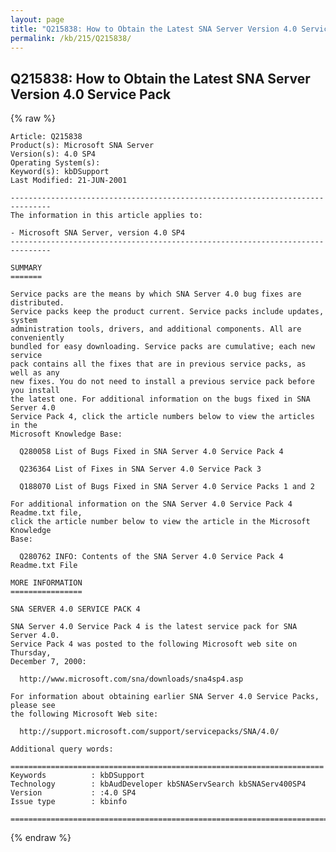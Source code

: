 ```yaml
---
layout: page
title: "Q215838: How to Obtain the Latest SNA Server Version 4.0 Service Pack"
permalink: /kb/215/Q215838/
---
```


## Q215838: How to Obtain the Latest SNA Server Version 4.0 Service Pack

{% raw %}

	Article: Q215838
	Product(s): Microsoft SNA Server
	Version(s): 4.0 SP4
	Operating System(s): 
	Keyword(s): kbDSupport
	Last Modified: 21-JUN-2001
	
	-------------------------------------------------------------------------------
	The information in this article applies to:
	
	- Microsoft SNA Server, version 4.0 SP4 
	-------------------------------------------------------------------------------
	
	SUMMARY
	=======
	
	Service packs are the means by which SNA Server 4.0 bug fixes are distributed.
	Service packs keep the product current. Service packs include updates, system
	administration tools, drivers, and additional components. All are conveniently
	bundled for easy downloading. Service packs are cumulative; each new service
	pack contains all the fixes that are in previous service packs, as well as any
	new fixes. You do not need to install a previous service pack before you install
	the latest one. For additional information on the bugs fixed in SNA Server 4.0
	Service Pack 4, click the article numbers below to view the articles in the
	Microsoft Knowledge Base:
	
	  Q280058 List of Bugs Fixed in SNA Server 4.0 Service Pack 4
	
	  Q236364 List of Fixes in SNA Server 4.0 Service Pack 3
	
	  Q188070 List of Bugs Fixed in SNA Server 4.0 Service Packs 1 and 2
	
	For additional information on the SNA Server 4.0 Service Pack 4 Readme.txt file,
	click the article number below to view the article in the Microsoft Knowledge
	Base:
	
	  Q280762 INFO: Contents of the SNA Server 4.0 Service Pack 4 Readme.txt File
	
	MORE INFORMATION
	================
	
	SNA SERVER 4.0 SERVICE PACK 4
	
	SNA Server 4.0 Service Pack 4 is the latest service pack for SNA Server 4.0.
	Service Pack 4 was posted to the following Microsoft web site on Thursday,
	December 7, 2000:
	
	  http://www.microsoft.com/sna/downloads/sna4sp4.asp
	
	For information about obtaining earlier SNA Server 4.0 Service Packs, please see
	the following Microsoft Web site:
	
	  http://support.microsoft.com/support/servicepacks/SNA/4.0/
	
	Additional query words:
	
	======================================================================
	Keywords          : kbDSupport 
	Technology        : kbAudDeveloper kbSNAServSearch kbSNAServ400SP4
	Version           : :4.0 SP4
	Issue type        : kbinfo
	
	=============================================================================
	

{% endraw %}
